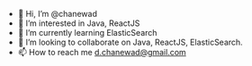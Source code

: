 - 👋 Hi, I’m @chanewad
- 👀 I’m interested in Java, ReactJS
- 🌱 I’m currently learning ElasticSearch
- 💞️ I’m looking to collaborate on Java, ReactJS, ElasticSearch.
- 📫 How to reach me d.chanewad@gmail.com

<!---
chanewad/chanewad is a ✨ special ✨ repository because its `README.md` (this file) appears on your GitHub profile.
You can click the Preview link to take a look at your changes.
--->
